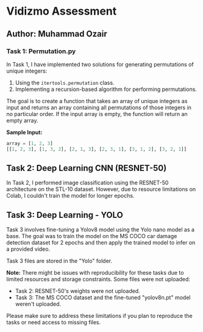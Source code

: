 # Vidizmo Assessment

## Author: Muhammad Ozair

### Task 1: Permutation.py

In Task 1, I have implemented two solutions for generating permutations of unique integers:
1. Using the `itertools.permutation` class.
2. Implementing a recursion-based algorithm for performing permutations.

The goal is to create a function that takes an array of unique integers as input and returns an array containing all permutations of those integers in no particular order. If the input array is empty, the function will return an empty array.

**Sample Input:**
```python
array = [1, 2, 3]
[[1, 2, 3], [1, 3, 2], [2, 1, 3], [2, 3, 1], [3, 1, 2], [3, 2, 1]]
```

## Task 2: Deep Learning CNN (RESNET-50)

In Task 2, I performed image classification using the RESNET-50 architecture on the STL-10 dataset. However, due to resource limitations on Colab, I couldn't train the model for longer epochs.

## Task 3: Deep Learning - YOLO

Task 3 involves fine-tuning a Yolov8 model using the Yolo nano model as a base. The goal was to train the model on the MS COCO car damage detection dataset for 2 epochs and then apply the trained model to infer on a provided video.

Task 3 files are stored in the "Yolo" folder.

**Note:** There might be issues with reproducibility for these tasks due to limited resources and storage constraints. Some files were not uploaded:

- Task 2: RESNET-50's weights were not uploaded.
- Task 3: The MS COCO dataset and the fine-tuned "yolov8n.pt" model weren't uploaded.

Please make sure to address these limitations if you plan to reproduce the tasks or need access to missing files.
